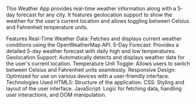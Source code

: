 This Weather App provides real-time weather information along with a 5-day forecast for any city. It features geolocation support to show the weather for the user's current location and allows toggling between Celsius and Fahrenheit temperature units.

Features Real-Time Weather Data: Fetches and displays current weather conditions using the OpenWeatherMap API. 5-Day Forecast: Provides a detailed 5-day weather forecast with daily high and low temperatures. Geolocation Support: Automatically detects and displays weather data for the user's current location. Temperature Unit Toggle: Allows users to switch between Celsius and Fahrenheit units seamlessly. Responsive Design: Optimized for use on various devices with a user-friendly interface. Technologies Used HTML5: Structure of the application. CSS: Styling and layout of the user interface. JavaScript: Logic for fetching data, handling user interactions, and DOM manipulation.

